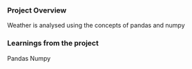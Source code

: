 ### Project Overview

 Weather is analysed using the concepts of pandas and numpy


### Learnings from the project

 Pandas
Numpy


